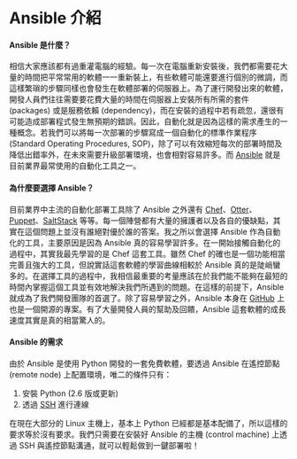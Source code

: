 # Ansible 介紹

#### Ansible 是什麼？

相信大家應該都有過重灌電腦的經驗。每一次在電腦重新安裝後，我們都需要花大量的時間把平常常用的軟體一一重新裝上，有些軟體可能還要進行個別的微調，而這樣繁瑣的步驟同樣也會發生在軟體部署的伺服器上。為了運行開發出來的軟體，開發人員們往往需要要花費大量的時間在伺服器上安裝所有所需的套件 (packages) 或是服務依賴 (dependency)，而在安裝的過程中若有疏忽，還很有可能造成部署程式發生無預期的錯誤。因此，自動化就是因為這樣的需求產生的一種概念。若我們可以將每一次部署的步驟寫成一個自動化的標準作業程序 (Standard Operating Procedures, SOP)，除了可以有效縮短每次的部署時間及降低出錯率外，在未來需要升級部署環境，也會相對容易許多。而 [Ansible](https://www.ansible.com/) 就是目前業界最常使用的自動化工具之一。

#### 為什麼要選擇 Ansible？

目前業界中主流的自動化部署工具除了 Ansible 之外還有 [Chef](https://www.chef.io/chef/)、[Otter](http://inedo.com/otter)、[Puppet](https://puppet.com/)、[SaltStack](https://saltstack.com/) 等等。每一個陣營都有大量的擁護者以及各自的優缺點，其實在這個問題上並沒有誰絕對優於誰的答案。我之所以會選擇 Ansible 作為自動化的工具，主要原因是因為 Ansible 真的容易學習許多。在一開始接觸自動化的過程中，其實我最先學習的是 Chef 這套工具。雖然 Chef 的確也是一個功能相當完善且強大的工具，但說實話這套軟體的學習曲線相較於 Ansible 真的是陡峭蠻多的。在選擇工具的過程中，我相信最重要的考量應該在於我們能不能夠在最短的時間內掌握這個工具並有效地解決我們所遇到的問題。在這樣的前提下，Ansible 就成為了我們開發團隊的首選了。除了容易學習之外，Ansible 本身在 [GitHub](https://github.com/ansible) 上也是一個開源的專案。有了大量開發人員的幫助及回饋，Ansible 這套軟體的成長速度其實是真的相當驚人的。

#### Ansible 的需求

由於 Ansible 是使用 Python 開發的一套免費軟體，要透過 Ansible 在遙控節點 (remote node) 上配置環境，唯二的條件只有：

1. 安裝 Python (2.6 版或更新)
2. 透過 [SSH](https://en.wikipedia.org/wiki/Secure_Shell) 進行連線

在現在大部分的 Linux 主機上，基本上 Python 已經都是基本配備了，所以這樣的要求等於沒有要求。我們只需要在安裝好 Ansible 的主機 (control machine) 上透過 SSH 與遙控節點溝通，就可以輕鬆做到一鍵部署啦！